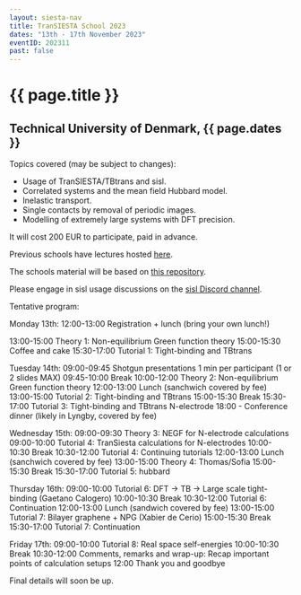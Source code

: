 ```yaml
---
layout: siesta-nav
title: TranSIESTA School 2023
dates: "13th - 17th November 2023"
eventID: 202311
past: false
---
```

# {{ page.title }}
## Technical University of Denmark, {{ page.dates }}

Topics covered (may be subject to changes):

* Usage of TranSIESTA/TBtrans and sisl.
* Correlated systems and the mean field Hubbard model.
* Inelastic transport.
* Single contacts by removal of periodic images.
* Modelling of extremely large systems with DFT precision.

It will cost 200 EUR to participate, paid in advance.

Previous schools have lectures hosted [here](https://www.youtube.com/channel/UCyi1DHDq2RGnN-Vaigq5lTA/videos?view=0&sort=da&flow=grid).

The schools material will be based on [this repository](https://github.com/zerothi/ts-tbt-sisl-tutorial).

Please engage in sisl usage discussions on the [sisl Discord channel](https://discord.gg/5XnFXFdkv2).

Tentative program:

Monday 13th:
12:00-13:00 Registration + lunch (bring your own lunch!)

13:00-15:00 Theory 1: Non-equilibrium Green function theory
15:00-15:30 Coffee and cake
15:30-17:00 Tutorial 1: Tight-binding and TBtrans

Tuesday 14th:
09:00-09:45 Shotgun presentations 1 min per participant (1 or 2 slides MAX)
09:45-10:00 Break
10:00-12:00 Theory 2: Non-equilibrium Green function theory
12:00-13:00 Lunch (sanchwich covered by fee)
13:00-15:00 Tutorial 2: Tight-binding and TBtrans
15:00-15:30 Break
15:30-17:00 Tutorial 3: Tight-binding and TBtrans N-electrode
18:00 - Conference dinner (likely in Lyngby, covered by fee)

Wednesday 15th:
09:00-09:30 Theory 3: NEGF for N-electrode calculations
09:00-10:00 Tutorial 4: TranSiesta calculations for N-electrodes
10:00-10:30 Break
10:30-12:00 Tutorial 4: Continuing tutorials
12:00-13:00 Lunch (sanchwich covered by fee)
13:00-15:00 Theory 4: Thomas/Sofia
15:00-15:30 Break
15:30-17:00 Tutorial 5: hubbard

Thursday 16th:
09:00-10:00 Tutorial 6: DFT -> TB -> Large scale tight-binding (Gaetano Calogero)
10:00-10:30 Break
10:30-12:00 Tutorial 6: Continuation
12:00-13:00 Lunch (sandwich covered by fee)
13:00-15:00 Tutorial 7: Bilayer graphene + NPG (Xabier de Cerio)
15:00-15:30 Break
15:30-17:00 Tutorial 7: Continuation

Friday 17th:
09:00-10:00 Tutorial 8: Real space self-energies
10:00-10:30 Break
10:30-12:00 Comments, remarks and wrap-up: Recap important points of calculation setups
12:00 Thank you and goodbye

Final details will soon be up.
